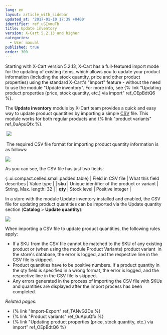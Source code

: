 ```yaml
---
lang: en
layout: article_with_sidebar
updated_at: '2017-01-10 17:39 +0400'
identifier: ref_uSIvmuTh
title: Update inventory
version: X-Cart 5.2.13 and higher
categories:
  - User manual
published: true
order: 300
---
```


Starting with X-Cart version 5.2.13, X-Cart has a full-featured import mode for the updating of existing items, which allows you to update your product information (including the stock quantity, price and other product properties) using the standard X-Cart's "Import" feature - without the need to use the module "Update inventory". For more info, see {% link "Updating product properties (price, stock quantity, etc.) via import" ref_OEpBdtQ6 %}.

The **Update inventory** module by X-Cart team provides a quick and easy way to update product quantities by importing a simple [CSV](https://en.wikipedia.org/wiki/Comma-separated_values) file. This module works for both regular products and {% link "product variants" ref_0uApuQfx %}.

 ![]({{site.baseurl}}/attachments/9306477/9438200.png)

 The required CSV file format for importing product quantity information is as follows:

![]({{site.baseurl}}/attachments/9306477/9438201.png)

As you can see, the CSV file has just two fields:

{:.ui.compact.celled.small.padded.table}
| Field in CSV file | What this field describes | Value type |
| **sku** | Unique identifier of the product or variant | String, Max. length: 32 |
| **qty** | Stock level | Positive integer |

In a store with the module Update inventory installed and enabled, the CSV file for updating product quantities can be imported via the Update quantity section (**Catalog** > **Update quantity**):

![]({{site.baseurl}}/attachments/9306477/9438202.png)

When importing a CSV file to update product quantities, the following rules apply:

*   If a SKU from the CSV file cannot be matched to the SKU of any existing product or (when using the module Product Variants) product variant  in the store's database, the error is logged, and the respective line in the CSV file is skipped.
*   Product quantities have to be positive numbers. If a product quantity in the qty field is specified in a wrong format, the error is logged, and the respective line in the CSV file is skipped.
*   Any errors generated in the process of importing the CSV file with SKUs and quantities are displayed after the import process has been completed.

_Related pages:_

*   {% link "Import-Export" ref_TANvG2De %}
*   {% link "Product variants" ref_0uApuQfx %}
*   {% link "Updating product properties (price, stock quantity, etc.) via import" ref_OEpBdtQ6 %}
